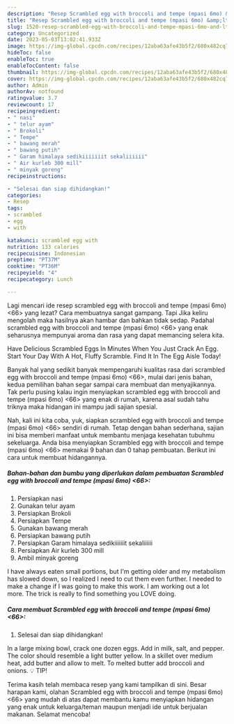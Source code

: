```yaml
---
description: "Resep Scrambled egg with broccoli and tempe (mpasi 6mo) &amp;lt;66&amp;gt; yang Enak"
title: "Resep Scrambled egg with broccoli and tempe (mpasi 6mo) &amp;lt;66&amp;gt; yang Enak"
slug: 1520-resep-scrambled-egg-with-broccoli-and-tempe-mpasi-6mo-and-lt-66-and-gt-yang-enak
category: Uncategorized
date: 2023-05-03T13:02:41.933Z
image: https://img-global.cpcdn.com/recipes/12aba63afe43b5f2/680x482cq70/scrambled-egg-with-broccoli-and-tempe-mpasi-6mo-66-foto-resep-utama.jpg
hideToc: false
enableToc: true
enableTocContent: false
thumbnail: https://img-global.cpcdn.com/recipes/12aba63afe43b5f2/680x482cq70/scrambled-egg-with-broccoli-and-tempe-mpasi-6mo-66-foto-resep-utama.jpg
cover: https://img-global.cpcdn.com/recipes/12aba63afe43b5f2/680x482cq70/scrambled-egg-with-broccoli-and-tempe-mpasi-6mo-66-foto-resep-utama.jpg
author: Admin
authorAv: notfound
ratingvalue: 3.7
reviewcount: 17
recipeingredient:
- " nasi"
- " telur ayam"
- " Brokoli"
- " Tempe"
- " bawang merah"
- " bawang putih"
- " Garam himalaya sedikiiiiiiit sekaliiiiii"
- " Air kurleb 300 mill"
- " minyak goreng"
recipeinstructions:

- "Selesai dan siap dihidangkan!"
categories:
- Resep
tags:
- scrambled
- egg
- with

katakunci: scrambled egg with 
nutrition: 133 calories
recipecuisine: Indonesian
preptime: "PT37M"
cooktime: "PT36M"
recipeyield: "4"
recipecategory: Lunch

---
```



Lagi mencari ide resep scrambled egg with broccoli and tempe (mpasi 6mo) &lt;66&gt; yang lezat? Cara membuatnya sangat gampang. Tapi Jika keliru mengolah maka hasilnya akan hambar dan bahkan tidak sedap. Padahal scrambled egg with broccoli and tempe (mpasi 6mo) &lt;66&gt; yang enak seharusnya mempunyai aroma dan rasa yang dapat memancing selera kita.


Have Delicious Scrambled Eggs In Minutes When You Just Crack An Egg. Start Your Day With A Hot, Fluffy Scramble. Find It In The Egg Aisle Today!

Banyak hal yang sedikit banyak mempengaruhi kualitas rasa dari scrambled egg with broccoli and tempe (mpasi 6mo) &lt;66&gt;, mulai dari jenis bahan, kedua pemilihan bahan segar sampai cara membuat dan menyajikannya. Tak perlu pusing kalau ingin menyiapkan scrambled egg with broccoli and tempe (mpasi 6mo) &lt;66&gt; yang enak di rumah, karena asal sudah tahu triknya maka hidangan ini mampu jadi sajian spesial.


Nah, kali ini kita coba, yuk, siapkan scrambled egg with broccoli and tempe (mpasi 6mo) &lt;66&gt; sendiri di rumah. Tetap dengan bahan sederhana, sajian ini bisa memberi manfaat untuk membantu menjaga kesehatan tubuhmu sekeluarga. Anda bisa menyiapkan Scrambled egg with broccoli and tempe (mpasi 6mo) &lt;66&gt; memakai 9 bahan dan 0 tahap pembuatan. Berikut ini cara untuk membuat hidangannya.

<!--inarticleads1-->

##### Bahan-bahan dan bumbu yang diperlukan dalam pembuatan Scrambled egg with broccoli and tempe (mpasi 6mo) &lt;66&gt;:

1. Persiapkan  nasi
1. Gunakan  telur ayam
1. Persiapkan  Brokoli
1. Persiapkan  Tempe
1. Gunakan  bawang merah
1. Persiapkan  bawang putih
1. Persiapkan  Garam himalaya sedikiiiiiiit sekaliiiiii
1. Persiapkan  Air kurleb 300 mill
1. Ambil  minyak goreng


I have always eaten small portions, but I&#39;m getting older and my metabolism has slowed down, so I realized I need to cut them even further. I needed to make a change if I was going to make this work. I am working out a lot more. The trick is really to find something you LOVE doing. 

<!--inarticleads2-->

##### Cara membuat Scrambled egg with broccoli and tempe (mpasi 6mo) &lt;66&gt;:


1. Selesai dan siap dihidangkan!

In a large mixing bowl, crack one dozen eggs. Add in milk, salt, and pepper. The color should resemble a light butter yellow. In a skillet over medium heat, add butter and allow to melt. To melted butter add broccoli and onions. 💡 TIP! 

Terima kasih telah membaca resep yang kami tampilkan di sini. Besar harapan kami, olahan Scrambled egg with broccoli and tempe (mpasi 6mo) &lt;66&gt; yang mudah di atas dapat membantu kamu menyiapkan hidangan yang enak untuk keluarga/teman maupun menjadi ide untuk berjualan makanan. Selamat mencoba!
